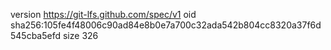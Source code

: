 version https://git-lfs.github.com/spec/v1
oid sha256:105fe4f48006c90ad84e8b0e7a700c32ada542b804cc8320a37f6d545cba5efd
size 326
